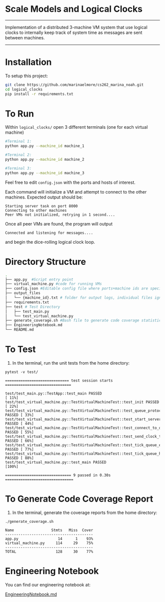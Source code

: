 # Scale Models and Logical Clocks
<hr>
Implementation of a distributed 3-machine VM system that use logical clocks to internally keep track of system time as messages are sent between machines.
<hr>

# Installation #
To setup this project:

```zsh
git clone https://github.com/marinaelmore/cs262_marina_noah.git
cd logical_clocks
pip install -r requirements.txt
```

# To Run #
Within `logical_clocks/` open 3 different terminals (one for each virtual machine)
```zsh
#Terminal 1:
python app.py --machine_id machine_1

#Terminal 2:
python app.py --machine_id machine_2

#Terminal 3:
python app.py --machine_id machine_3
```
Feel free to edit `config.json` with the ports and hosts of interest.

Each command will initialize a VM and attempt to connect to the other machines. Expected output should be:

```
Starting server task on port 8000
Connecting to other machines
Peer VMs not initialized, retrying in 1 second....
```

Once all peer VMs are found, the program will output
```
Connected and listening for messages....
```
and begin the dice-rolling logical clock loop.


# Directory Structure #
```zsh
.
├── app.py  #Script entry point
├── virtual_machine.py #code for running VMs
├── config.json #Editable config file where ports+machine ids are specified
├── output_files
│   └── {machine_id}.txt # folder for output logs, individual files ignored
├── requirements.txt
├── test # Test Directory
│   ├── test_main.py
│   └── test_virtual_machine.py
├── generate_coverage.sh #Bash file to generate code coverage statistics
├── EngineeringNotebook.md
└── README.md
```

# To Test

1. In the terminal, run the unit tests from the home directory:

``pytest -v test/``

```
============================= test session starts ==============================

test/test_main.py::TestApp::test_main PASSED                             [ 11%]
test/test_virtual_machine.py::TestVirtualMachineTest::test_init PASSED   [ 22%]
test/test_virtual_machine.py::TestVirtualMachineTest::test_queue_protocol PASSED [ 33%]
test/test_virtual_machine.py::TestVirtualMachineTest::test_start_server PASSED [ 44%]
test/test_virtual_machine.py::TestVirtualMachineTest::test_connect_to_other_machines PASSED [ 55%]
test/test_virtual_machine.py::TestVirtualMachineTest::test_send_clock_time PASSED [ 66%]
test/test_virtual_machine.py::TestVirtualMachineTest::test_tick_queue_empty PASSED [ 77%]
test/test_virtual_machine.py::TestVirtualMachineTest::test_tick_queue_has_item PASSED [ 88%]
test/test_virtual_machine.py::test_main PASSED                           [100%]

============================== 9 passed in 0.30s ===============================

```

# To Generate Code Coverage Report

1. In the terminal, generate the coverage reports from the home directory:

``./generate_coverage.sh``

```
Name                 Stmts   Miss  Cover
----------------------------------------
app.py                  14      1    93%
virtual_machine.py     114     29    75%
----------------------------------------
TOTAL                  128     30    77%
```

# Engineering Notebook

You can find our engineering notebook at:

[EngineeringNotebook.md](https://github.com/marinaelmore/cs262_marina_noah/blob/main/README.md)